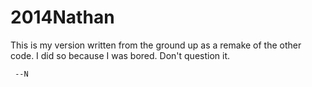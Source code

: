 2014Nathan
==========

This is my version written from the ground up as a remake of the other code. I did so because I was bored. 
Don't question it. 

     --N
